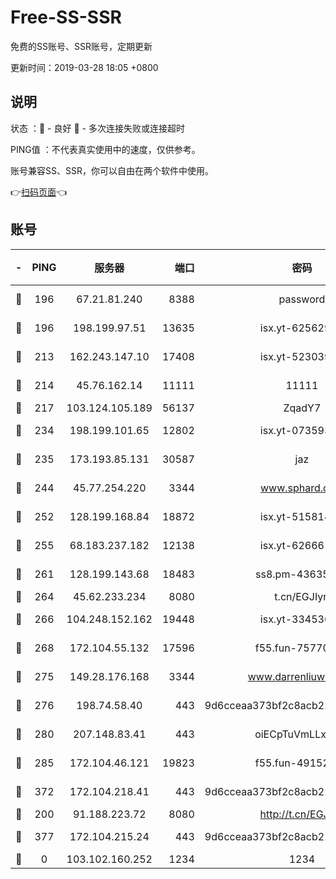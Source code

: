 # Free-SS-SSR

免费的SS账号、SSR账号，定期更新

更新时间：2019-03-28 18:05 +0800

## 说明

状态     ：🙂 - 良好 🙁 - 多次连接失败或连接超时

PING值   ：不代表真实使用中的速度，仅供参考。

账号兼容SS、SSR，你可以自由在两个软件中使用。

👉[扫码页面](https://liesauer.github.io/Free-SS-SSR/)👈

## 账号

|-|PING|服务器|端口|密码|加密方式|区域|
|:----:|:----:|:-----:|-----:|:----:|:----:|:----:|
|🙂|196|67.21.81.240|8388|password|aes-256-cfb|US|
|🙂|196|198.199.97.51|13635|isx.yt-62562937|aes-256-cfb|US|
|🙂|213|162.243.147.10|17408|isx.yt-52303968|aes-256-cfb|US|
|🙂|214|45.76.162.14|11111|11111|aes-256-cfb|SG|
|🙂|217|103.124.105.189|56137|ZqadY7|chacha20|US|
|🙂|234|198.199.101.65|12802|isx.yt-07359379|aes-256-cfb|US|
|🙂|235|173.193.85.131|30587|jaz|aes-256-cfb|US|
|🙂|244|45.77.254.220|3344|www.sphard.com|aes-256-cfb|SG|
|🙂|252|128.199.168.84|18872|isx.yt-51581408|aes-256-cfb|SG|
|🙂|255|68.183.237.182|12138|isx.yt-62666104|aes-256-cfb|SG|
|🙂|261|128.199.143.68|18483|ss8.pm-43635590|aes-256-cfb|SG|
|🙂|264|45.62.233.234|8080|t.cn/EGJIyrl|rc4-md5|CA|
|🙂|266|104.248.152.162|19448|isx.yt-33453660|aes-256-cfb|SG|
|🙂|268|172.104.55.132|17596|f55.fun-75770427|aes-256-cfb|SG|
|🙂|275|149.28.176.168|3344|www.darrenliuwei.com|aes-256-cfb|AU|
|🙂|276|198.74.58.40|443|9d6cceaa373bf2c8acb22e60b6a58be6|aes-256-cfb|US|
|🙂|280|207.148.83.41|443|oiECpTuVmLLxk4Ts|aes-256-cfb|AU|
|🙂|285|172.104.46.121|19823|f55.fun-49152560|aes-256-cfb|SG|
|🙂|372|172.104.218.41|443|9d6cceaa373bf2c8acb22e60b6a58be6|aes-256-cfb|US|
|🙂|200|91.188.223.72|8080|http://t.cn/EGJIyrl|rc4-md5|RU|
|🙂|377|172.104.215.24|443|9d6cceaa373bf2c8acb22e60b6a58be6|aes-256-cfb|US|
|🙁|0|103.102.160.252|1234|1234|rc4-md5|JP|
